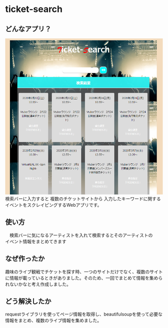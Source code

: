 # ticket-search

## どんなアプリ？
 <img src = "ticket-search.png" height = 500px>  
 検索バーに入力すると  
 複数のチケットサイトから  
 入力したキーワードに関するイベントをスクレイピングするWebアプリです。  
 
## 使い方
　検索バーに気になるアーティストを入れて検索するとそのアーティストの  
  イベント情報をまとめてきます  

## なぜ作ったか
趣味のライブ観戦でチケットを探す時、一つのサイトだけでなく、複数のサイトに情報が載っているときがありました。そのため、一回でまとめて情報を集められないかなと考え作成しました。

## どう解決したか
requestライブラリを使ってページ情報を取得し、beautifulsoupを使って必要な情報をまとめ、複数のライブ情報を集めました。
